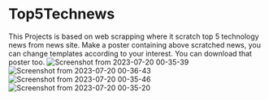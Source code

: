 # Top5Technews
This Projects is based on web scrapping where it scratch top 5 technology news from news site. 
Make a poster containing above scratched news, you can change templates according to your interest.
You can download that poster too.
![Screenshot from 2023-07-20 00-35-39](https://github.com/AmbreshKumarSaini/Top5Technews/assets/92514207/d7b4a606-5518-4cf7-bd72-63be79aa4bfe)
![Screenshot from 2023-07-20 00-36-43](https://github.com/AmbreshKumarSaini/Top5Technews/assets/92514207/94c7707b-7f71-4c1c-b614-40ed31789622)
![Screenshot from 2023-07-20 00-35-46](https://github.com/AmbreshKumarSaini/Top5Technews/assets/92514207/35262bd2-bb83-4229-bf95-f5aa74f4dd14)
![Screenshot from 2023-07-20 00-35-20](https://github.com/AmbreshKumarSaini/Top5Technews/assets/92514207/d7c8658a-d4c1-4286-8f37-77c68e38aa24)
